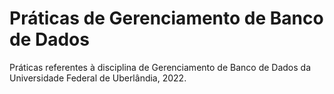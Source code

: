 # Práticas de Gerenciamento de Banco de Dados

Práticas referentes à disciplina de Gerenciamento de Banco de Dados da Universidade Federal de Uberlândia, 2022.